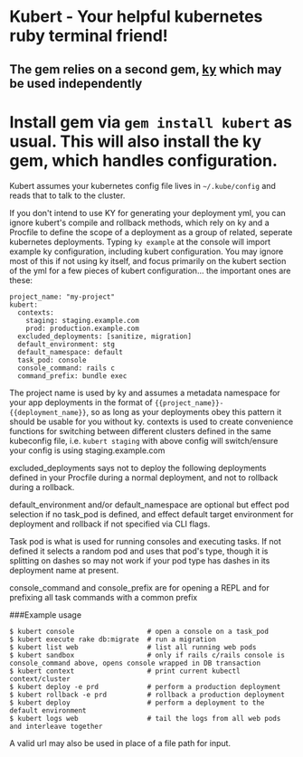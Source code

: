 # Kubert - Your helpful kubernetes ruby terminal friend!

## The gem relies on a second gem, [ky](https://github.com/stellaservice/ky) which may be used independently

# Install gem via `gem install kubert` as usual.  This will also install the ky gem, which handles configuration.

Kubert assumes your kubernetes config file lives in `~/.kube/config` and reads that to talk to the cluster.

If you don't intend to use KY for generating your deployment yml, you can ignore kubert's compile and rollback methods, which rely on ky and a Procfile to define the scope of a deployment as a group of related, seperate kubernetes deployments.  Typing `ky example` at the console will import example ky configuration, including kubert configuration.  You may ignore most of this if not using ky itself, and focus primarily on the kubert section of the yml for a few pieces of kubert configuration...  the important ones are these:

```
project_name: "my-project"
kubert:
  contexts:
    staging: staging.example.com
    prod: production.example.com
  excluded_deployments: [sanitize, migration]
  default_environment: stg
  default_namespace: default
  task_pod: console
  console_command: rails c
  command_prefix: bundle exec
```

The project name is used by ky and assumes a metadata namespace for your app deployments in the format of `{{project_name}}-{{deployment_name}}`, so as long as your deployments obey this pattern it should be usable for you without ky.
contexts is used to create convenience functions for switching between different clusters defined in the same kubeconfig file, i.e. `kubert staging` with above config will switch/ensure your config is using staging.example.com

excluded_deployments says not to deploy the following deployments defined in your Procfile during a normal deployment, and not to rollback during a rollback.

default_environment and/or default_namespace are optional but effect pod selection if no task_pod is defined, and effect default target environment for deployment and rollback if not specified via CLI flags.

Task pod is what is used for running consoles and executing tasks.  If not defined it selects a random pod and uses that pod's type, though it is splitting on dashes so may not work if your pod type has dashes in its deployment name at present.

console_command and console_prefix are for opening a REPL and for prefixing all task commands with a common prefix

###Example usage
```
$ kubert console                  # open a console on a task_pod
$ kubert execute rake db:migrate  # run a migration
$ kubert list web                 # list all running web pods
$ kubert sandbox                  # only if rails c/rails console is console_command above, opens console wrapped in DB transaction
$ kubert context                  # print current kubectl context/cluster
$ kubert deploy -e prd            # perform a production deployment
$ kubert rollback -e prd          # rollback a production deployment
$ kubert deploy                   # perform a deployment to the default environment
$ kubert logs web                 # tail the logs from all web pods and interleave together
```

A valid url may also be used in place of a file path for input.